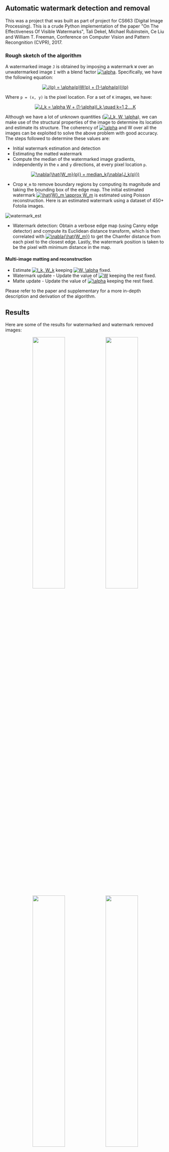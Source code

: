 ## Automatic watermark detection and removal
This was a project that was built as part of project for CS663 (Digital Image Processing).
This is a crude Python implementation of the paper "On The Effectiveness Of Visible Watermarks", Tali Dekel, Michael Rubinstein, Ce Liu and William T. Freeman,
Conference on Computer Vision and Pattern Recongnition (CVPR), 2017.

### Rough sketch of the algorithm
A watermarked image `J` is obtained by imposing a watermark `W` over an unwatermarked image `I` with a blend factor <a href="https://www.codecogs.com/eqnedit.php?latex=\alpha" target="_blank"><img src="https://latex.codecogs.com/gif.latex?\alpha" title="\alpha" /></a>. Specifically, we have the following equation:

<div align="center">
<a href="https://www.codecogs.com/eqnedit.php?latex=J(p)&space;=&space;\alpha(p)W(p)&space;&plus;&space;(1-\alpha(p))I(p)" target="_blank"><img src="https://latex.codecogs.com/gif.latex?J(p)&space;=&space;\alpha(p)W(p)&space;&plus;&space;(1-\alpha(p))I(p)" title="J(p) = \alpha(p)W(p) + (1-\alpha(p))I(p)" /></a>
</div>

Where `p = (x, y)` is the pixel location. For a set of `K` images, we have:
<div align="center"><a href="https://www.codecogs.com/eqnedit.php?latex=J_k&space;=&space;\alpha&space;W&space;&plus;&space;(1-\alpha)I_k,\quad&space;k=1,2....K" target="_blank"><img src="https://latex.codecogs.com/gif.latex?J_k&space;=&space;\alpha&space;W&space;&plus;&space;(1-\alpha)I_k,\quad&space;k=1,2....K" title="J_k = \alpha W + (1-\alpha)I_k,\quad k=1,2....K" /></a></div>

Although we have a lot of unknown quantities (<a href="https://www.codecogs.com/eqnedit.php?latex=J_k,&space;W,&space;\alpha" target="_blank"><img src="https://latex.codecogs.com/gif.latex?J_k,&space;W,&space;\alpha" title="J_k, W, \alpha" /></a>), we can make use of the structural properties of the image to determine its location and estimate its structure. The coherency of <a href="https://www.codecogs.com/eqnedit.php?latex=\alpha" target="_blank"><img src="https://latex.codecogs.com/gif.latex?\alpha" title="\alpha" /></a> and W over all the images can be exploited to solve the above problem with good accuracy. The steps followed to determine these values are:
- Initial watermark estimation and detection
- Estimating the matted watermark
- Compute the median of the watermarked image gradients, independently in the `x` and `y` directions, at every pixel location `p`.

<div align="center"><a href="https://www.codecogs.com/eqnedit.php?latex=\nabla{\hat{W_m}(p)}&space;=&space;median_k(\nabla{J_k(p)})" target="_blank"><img src="https://latex.codecogs.com/gif.latex?\nabla{\hat{W_m}(p)}&space;=&space;median_k(\nabla{J_k(p)})" title="\nabla{\hat{W_m}(p)} = median_k(\nabla{J_k(p)})" /></a></div>

- Crop `W_m` to remove boundary regions by computing its magnitude and taking the bounding box of the edge map. The initial estimated watermark <a href="https://www.codecogs.com/eqnedit.php?latex=\hat{W}_m&space;\approx&space;W_m" target="_blank"><img src="https://latex.codecogs.com/gif.latex?\hat{W}_m&space;\approx&space;W_m" title="\hat{W}_m \approx W_m" /></a> is estimated using Poisson reconstruction. Here is an estimated watermark using a dataset of 450+ Fotolia images.
<img src="https://github.com/rohitrango/automatic-watermark-detection/blob/master/watermark.png?raw=True" alt="watermark_est"/>

- Watermark detection: Obtain a verbose edge map (using Canny edge detector) and compute
its Euclidean distance transform, which is then correlated with <a href="https://www.codecogs.com/eqnedit.php?latex=\nabla{\hat{W_m}}" target="_blank"><img src="https://latex.codecogs.com/gif.latex?\nabla{\hat{W_m}}" title="\nabla{\hat{W_m}}" /></a>
to get the Chamfer distance from each pixel to the closest edge.
Lastly, the watermark position is taken to be the pixel with minimum
distance in the map.

#### Multi-image matting and reconstruction
- Estimate <a href="https://www.codecogs.com/eqnedit.php?latex=I_k,&space;W_k" target="_blank"><img src="https://latex.codecogs.com/gif.latex?I_k,&space;W_k" title="I_k, W_k" /></a> keeping <a href="https://www.codecogs.com/eqnedit.php?latex=W,&space;\alpha" target="_blank"><img src="https://latex.codecogs.com/gif.latex?W,&space;\alpha" title="W, \alpha" /></a> fixed.
- Watermark update - Update the value of <a href="https://www.codecogs.com/eqnedit.php?latex=W,&space;\alpha" target="_blank"><img src="https://latex.codecogs.com/gif.latex?W" title="W" /></a> keeping the rest fixed.
- Matte update - Update the value of <a href="https://www.codecogs.com/eqnedit.php?latex=W,&space;\alpha" target="_blank"><img src="https://latex.codecogs.com/gif.latex?\alpha" title="\alpha" /></a> keeping the rest fixed.
	
Please refer to the paper and supplementary for a more in-depth description and derivation of the algorithm. 

Results
--------
Here are some of the results for watermarked and watermark removed images: 

<div align="center">
<img src="https://github.com/rohitrango/automatic-watermark-detection/blob/master/final/fotolia_137840668.jpg?raw=True" width="45%">
<img src="https://github.com/rohitrango/automatic-watermark-detection/blob/master/final/137840668.jpg?raw=True" width="45%"> <br>

<img src="https://github.com/rohitrango/automatic-watermark-detection/blob/master/final/fotolia_168668046.jpg?raw=True" width="45%">
<img src="https://github.com/rohitrango/automatic-watermark-detection/blob/master/final/168668046.jpg?raw=True" width="45%"> <br>

<img src="https://github.com/rohitrango/automatic-watermark-detection/blob/master/final/fotolia_168668150.jpg?raw=True" width="45%">
<img src="https://github.com/rohitrango/automatic-watermark-detection/blob/master/final/168668150.jpg?raw=True" width="45%"> <br>
</div>

However, this is a rough implementation and the removal of watermark leaves some "traces" in form of texture distortion or artifacts. I believe this can be corrected by appropriate parameter tuning. 

More information
-------
For more information, refer to the original paper [here](http://openaccess.thecvf.com/content_cvpr_2017/papers/Dekel_On_the_Effectiveness_CVPR_2017_paper.pdf)

Disclaimer
--------
I do not encourage or endorse piracy by making this project public. The code is free for academic/research purpose. Please feel free to send pull requests for bug fixes/optimizations, etc.







### Support:

If you want the good work to continue please support us on

* [PAYPAL](https://www.paypal.me/ishandutta2007)
* [BITCOIN ADDRESS: 3LZazKXG18Hxa3LLNAeKYZNtLzCxpv1LyD](https://www.coinbase.com/join/5a8e4a045b02c403bc3a9c0c)
